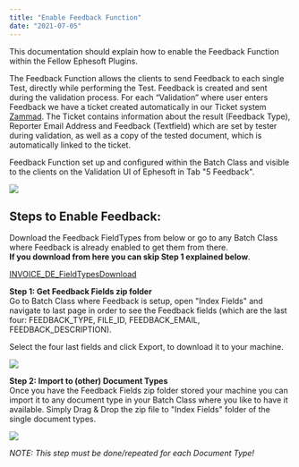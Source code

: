```yaml
---
title: "Enable Feedback Function"
date: "2021-07-05"
---
```


This documentation should explain how to enable the Feedback Function within the Fellow Ephesoft Plugins.

The Feedback Function allows the clients to send Feedback to each single Test, directly while performing the Test. Feedback is created and sent during the validation process. For each “Validation” where user enters Feedback we have a ticket created automatically in our Ticket system [Zammad](https://support.cloudintegration.eu/#ticket/view/all_open). The Ticket contains information about the result (Feedback Type), Reporter Email Address and Feedback (Textfield) which are set by tester during validation, as well as a copy of the tested document, which is automatically linked to the ticket.

  
Feedback Function set up and configured within the Batch Class and visible to the clients on the Validation UI of Ephesoft in Tab "5 Feedback".

![](/_images/doc2/Bildschirmfoto-2021-07-05-um-13.43.36-1024x475.png)

## Steps to Enable Feedback:

Download the Feedback FieldTypes from below or go to any Batch Class where Feedback is already enabled to get them from there.  
**If you download from here you can skip Step 1 explained below**.

[INVOICE\_DE\_FieldTypes](https://docs.cloudintegration.eu/wp-content/uploads/2021/07/INVOICE_DE_FieldTypes.zip)[Download](https://docs.cloudintegration.eu/wp-content/uploads/2021/07/INVOICE_DE_FieldTypes.zip)

**Step 1: Get Feedback Fields zip folder**  
Go to Batch Class where Feedback is setup, open "Index Fields" and navigate to last page in order to see the Feedback fields (which are the last four: FEEDBACK\_TYPE, FILE\_ID, FEEDBACK\_EMAIL, FEEDBACK\_DESCRIPTION).

Select the four last fields and click Export, to download it to your machine.

![](/_images/doc2/Bildschirmfoto-2021-07-05-um-14.45.42-1024x476.png)

**Step 2: Import to (other) Document Types**  
Once you have the Feedback Fields zip folder stored your machine you can import it to any document type in your Batch Class where you like to have it available. Simply Drag & Drop the zip file to "Index Fields" folder of the single document types.

![](/_images/doc2/Bildschirmfoto-2021-07-05-um-15.02.15-1024x479.png)

_NOTE: This step must be done/repeated for each Document Type!_
